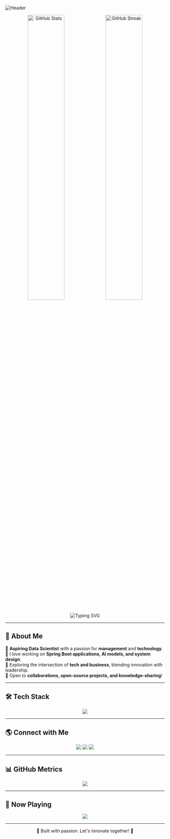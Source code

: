 ![Header](https://readme-headers.vercel.app/api?text=Hello%20World!%20I%27m%20Ayan&bgColor=0d1117&textColor=00ffee&fontSize=40&animation=fadeIn)

<p align="center">
    <img src="https://github-readme-stats.vercel.app/api?username=ayancodehub&show_icons=true&theme=tokyonight&hide_border=true&count_private=true" width="48%" alt="GitHub Stats" />
    <img src="https://github-readme-streak-stats.herokuapp.com/?user=ayancodehub&theme=tokyonight&hide_border=true" width="48%" alt="GitHub Streak" />
</p>

<p align="center">
    <img src="https://readme-typing-svg.herokuapp.com/?color=00ffee&center=true&vCenter=true&width=500&lines=Data+Science+Enthusiast;Aspiring+Manager;Spring+Boot+Developer;Tech+Explorer" alt="Typing SVG" />
</p>

---

## 🚀 About Me
🔹 **Aspiring Data Scientist** with a passion for **management** and **technology**.  
🔹 I love working on **Spring Boot applications, AI models, and system design**.  
🔹 Exploring the intersection of **tech and business**, blending innovation with leadership.  
🔹 Open to **collaborations, open-source projects, and knowledge-sharing**!

---

## 🛠️ Tech Stack
<p align="center">
    <img src="https://skillicons.dev/icons?i=java,spring,python,js,nodejs,mysql,postgres,docker,kubernetes,redis,rabbitmq,aws,git,github&theme=dark" />
</p>

---

## 🌎 Connect with Me
<p align="center">
    <a href="https://github.com/ayancodehub"><img src="https://img.shields.io/badge/GitHub-000?style=for-the-badge&logo=github&logoColor=white" /></a>
    <a href="mailto:your.email@example.com"><img src="https://img.shields.io/badge/Email-00ffee?style=for-the-badge&logo=gmail&logoColor=black" /></a>
    <a href="https://www.linkedin.com/in/your-linkedin/"><img src="https://img.shields.io/badge/LinkedIn-0077b5?style=for-the-badge&logo=linkedin&logoColor=white" /></a>
</p>

---

## 📊 GitHub Metrics
<p align="center">
    <img src="https://github-profile-summary-cards.vercel.app/api/cards/profile-details?username=ayancodehub&theme=tokyonight" />
</p>

---

## 🎵 Now Playing
<p align="center">
    <img src="https://spotify-github-profile.vercel.app/api/view?uid=your_spotify_id&cover_image=true&theme=default&show_offline=true&background_color=0d1117&interchange=true&bar_color=00ffee&bar_color_cover=false" />
</p>

---

<p align="center">💙 Built with passion. Let's innovate together! 🚀</p>
